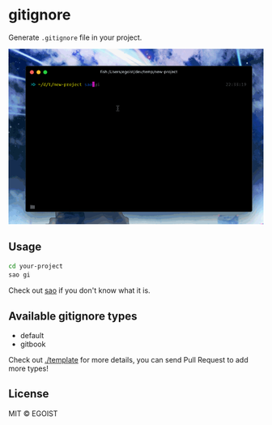 # gitignore

Generate `.gitignore` file in your project.

![preview.gif](./media/preview.gif)

## Usage

```bash
cd your-project
sao gi
```

Check out [sao](https://github.com/egoist/sao) if you don't know what it is.

## Available gitignore types

- default
- gitbook

Check out [./template](./template) for more details, you can send Pull Request to add more types!


## License

MIT &copy; EGOIST